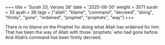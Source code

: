 +++
title = 'Surah 33, Verses 38'
date = '2025-08-30'
weight = 3571
surah = 33
ayah = 38
tags = ["allah", "blame", "command", "decreed", "doing", "firmly", "gone", "ordained", "prophet", "prophets", "way"]
+++

There is no blame on the Prophet for doing what Allah has ordained for him. That has been the way of Allah with those ˹prophets˺ who had gone before. And Allah’s command has been firmly decreed.